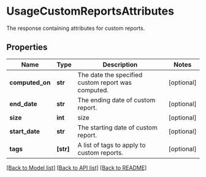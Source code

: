 # UsageCustomReportsAttributes

The response containing attributes for custom reports.
## Properties
Name | Type | Description | Notes
------------ | ------------- | ------------- | -------------
**computed_on** | **str** | The date the specified custom report was computed. | [optional] 
**end_date** | **str** | The ending date of custom report. | [optional] 
**size** | **int** | size | [optional] 
**start_date** | **str** | The starting date of custom report. | [optional] 
**tags** | **[str]** | A list of tags to apply to custom reports. | [optional] 

[[Back to Model list]](README.md#documentation-for-models) [[Back to API list]](README.md#documentation-for-api-endpoints) [[Back to README]](README.md)


